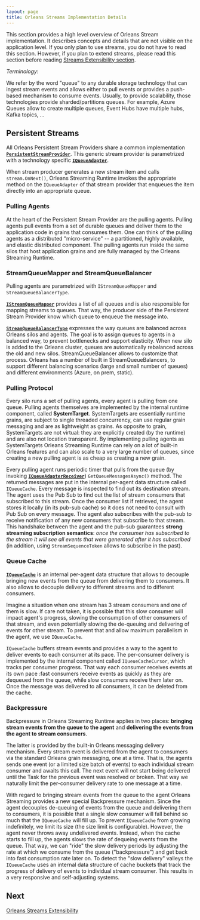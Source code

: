 ```yaml
---
layout: page
title: Orleans Streams Implementation Details
---
```



This section provides a high level overview of Orleans Stream implementation. It describes concepts and details that are not visible on the application level. If you only plan to use streams, you do not have to read this section. However, if you plan to extend streams, please read this section before reading [Streams Extensibility section](Streams-Extensibility).

*Terminology*:

We refer by the word "queue" to any durable storage technology that can ingest stream events and allows either to pull events or provides a push-based mechanism to consume events. Usually, to provide scalability, those technologies provide sharded/partitions queues. For example, Azure Queues allow to create multiple queues, Event Hubs have multiple hubs, Kafka topics, ...


## Persistent Streams<a name="Persistent-Streams"></a>

All Orleans Persistent Stream Providers share a common implementation [**`PersistentStreamProvider`**](https://github.com/dotnet/orleans/blob/master/src/Orleans/Streams/PersistentStreams/PersistentStreamProvider.cs).
This generic stream provider is parametrized with a technology specific [**`IQueueAdapter`**](https://github.com/dotnet/orleans/blob/master/src/Orleans/Streams/QueueAdapters/IQueueAdapter.cs).

When stream producer generates a new stream item and calls `stream.OnNext()`,
Orleans Streaming Runtime invokes the appropriate method on the `IQueueAdapter` of that stream provider that
enqueues the item directly into an appropriate queue.

### Pulling Agents<a name="Pulling-Agents"></a>

At the heart of the Persistent Stream Provider are the pulling agents.
Pulling agents pull events from a set of durable queues and deliver them to the application code in grains that consumes them.  One can think of the pulling agents as a distributed "micro-service" -- a partitioned, highly available, and elastic distributed component.
The pulling agents run inside the same silos that host application grains and are fully managed by the Orleans Streaming Runtime.

### StreamQueueMapper and StreamQueueBalancer<a name="StreamQueueMapper-and-StreamQueueBalancer"></a>

Pulling agents are parametrized with `IStreamQueueMapper` and `StreamQueueBalancerType`.

[**`IStreamQueueMapper`**](https://github.com/dotnet/orleans/blob/master/src/Orleans/Streams/QueueAdapters/IStreamQueueMapper.cs)
provides a list of all queues and is also responsible for mapping streams to queues.
That way, the producer side of the Persistent Stream Provider know which queue to enqueue the message into.

[**`StreamQueueBalancerType`**](https://github.com/dotnet/orleans/blob/master/src/Orleans/Streams/PersistentStreams/StreamQueueBalancerType.cs)
expresses the way queues are balanced across Orleans silos and agents.
The goal is to assign queues to agents in a balanced way, to prevent bottlenecks and support elasticity.
When new silo is added to the Orleans cluster, queues are automatically rebalanced across the old and new silos.
StreamQueueBalancer allows to customize that process. Orleans has a number of built in StreamQueueBalancers,
to support different balancing scenarios (large and small number of queues) and different environments (Azure, on prem, static).

### Pulling Protocol<a name="Pulling-Protocol"></a>

Every silo runs a set of pulling agents, every agent is pulling from one queue. Pulling agents themselves are implemented by the internal runtime component, called **SystemTarget**. SystemTargets are essentially runtime grains, are subject to single threaded concurrency, can use regular grain messaging and are as lightweight as grains. As opposite to grain, SystemTargets are not virtual: they are explicitly created (by the runtime) and are also not location transparent. By implementing pulling agents as SystemTargets Orleans Streaming Runtime can rely on a lot of built-in Orleans features and can also scale to a very large number of queues, since creating a new pulling agent is as cheap as creating a new grain.

Every pulling agent runs periodic timer that pulls from the queue (by invoking [**`IQueueAdapterReceiver`**](https://github.com/dotnet/orleans/blob/master/src/Orleans/Streams/QueueAdapters/IQueueAdapterReceiver.cs)) `GetQueueMessagesAsync()` method. The returned messages are put in the internal per-agent data structure called `IQueueCache`. Every message is inspected to find out its destination stream. The agent uses the Pub Sub to find out the list of stream consumers that subscribed to this stream. Once the consumer list if retrieved, the agent stores it locally (in its pub-sub cache) so it does not need to consult with Pub Sub on every message. The agent also subscribes with the pub-sub to receive notification of any new consumers that subscribe to that stream.
This handshake between the agent and the pub-sub guarantees **strong streaming subscription semantics**: *once the consumer has subscribed to the stream it will see all events that were generated after it has subscribed* (in addition, using `StreamSequenceToken` allows to subscribe in the past).


### Queue Cache<a name="Queue-Cache"></a>

[**`IQueueCache`**](https://github.com/dotnet/orleans/blob/master/src/Orleans/Streams/QueueAdapters/IQueueCache.cs) is an internal per-agent data structure that allows to decouple bringing new events from the queue from delivering them to consumers. It also allows to decouple delivery to different streams and to different consumers.

Imagine a situation when one stream has 3 stream consumers and one of them is slow. If care not taken, it is possible that this slow consumer will impact agent's progress, slowing the consumption of other consumers of that stream, and even potentially slowing the de-queuing and delivering of events for other stream. To prevent that and allow maximum parallelism in the agent, we use `IQueueCache`.

`IQueueCache` buffers stream events and provides a way to the agent to deliver events to each consumer at its pace. The per-consumer delivery is implemented by the internal component called `IQueueCacheCursor`, which tracks per consumer progress. That way each consumer receives events at its own pace :fast consumers receive events as quickly as they are dequeued from the queue, while slow consumers receive them later on. Once the message was delivered to all consumers, it can be deleted from the cache.

### Backpressure<a name="Backpressure"></a>

Backpressure in Orleans Streaming Runtime applies in two places: **bringing stream events from the queue to the agent** and **delivering the events from the agent to stream consumers**.

The latter is provided by the built-in Orleans messaging delivery mechanism. Every stream event is delivered from the agent to consumers via the standard Orleans grain messaging, one at a time. That is, the agents sends one event (or a limited size batch of events) to each individual stream consumer and awaits this call. The next event will not start being delivered until the Task for the previous event was resolved or broken. That way we naturally limit the per-consumer delivery rate to one message at a time.

With regard to bringing stream events from the queue to the agent Orleans Streaming provides a new special Backpressure mechanism. Since the agent decouples de-queuing of events from the queue and delivering them to consumers, it is possible that a single slow consumer will fall behind so much that the `IQueueCache` will fill up. To prevent `IQueueCache` from growing indefinitely, we limit its size (the size limit is configurable). However, the agent never throws away undelivered events. Instead, when the cache starts to fill up, the agents slows the rate of dequeing events from the queue. That way, we can "ride" the slow delivery periods by adjusting the rate at which we consume from the queue ("backpressure") and get back into fast consumption rate later on. To detect the "slow delivery" valleys the `IQueueCache` uses an internal data structure of cache buckets that track the progress of delivery of events to individual stream consumer. This results in a very responsive and self-adjusting systems.

## Next
[Orleans Streams Extensibility](Streams-Extensibility)
